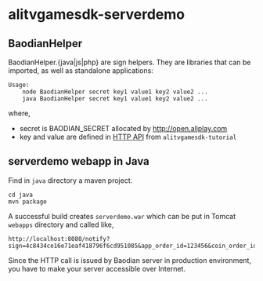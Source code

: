 # alitvgamesdk-serverdemo

BaodianHelper
-------------

BaodianHelper.{java|js|php} are sign helpers. They are libraries that can be imported, as well as standalone applications:

    Usage:
        node BaodianHelper secret key1 value1 key2 value2 ...
        java BaodianHelper secret key1 value1 key2 value2 ...
        
where,
- secret is BAODIAN_SECRET allocated by http://open.aliplay.com
- key and value are defined in [HTTP API](http://kaiwangchen.gitbooks.io/alitvgamesdk-tutorial/content/api/http.html) from `alitvgamesdk-tutorial`

serverdemo webapp in Java
-------------------------

Find in `java` directory a maven project.

    cd java
    mvn package
    
A successful build creates `serverdemo.war` which can be put in Tomcat `webapps` directory and called like,

    http://localhost:8080/notify?sign=4c8434ce16e71eaf418796f6cd951085&app_order_id=123456&coin_order_id=12345&consume_amount=1000&credit_amount=50&is_success=T&ts=1431675944825
    
Since the HTTP call is issued by Baodian server in production environment, you have to make your server accessible over Internet.


